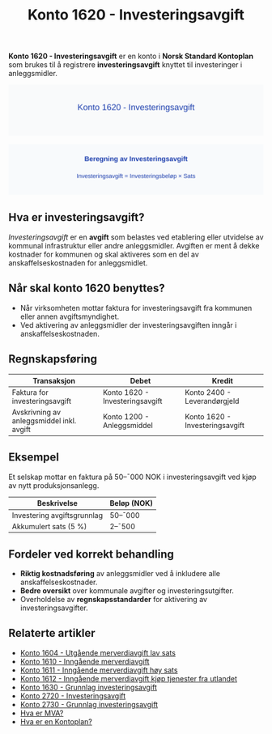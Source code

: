 ﻿---
title: "Konto 1620 - Investeringsavgift"
seoTitle: "1620-investeringsavgift"
description: '**Konto 1620 - Investeringsavgift** er en konto i **Norsk Standard Kontoplan** som brukes til å registrere **investeringsavgift** knyttet til investeringer i a...'
---

**Konto 1620 - Investeringsavgift** er en konto i **Norsk Standard Kontoplan** som brukes til å registrere **investeringsavgift** knyttet til investeringer i anleggsmidler.

![Illustrasjon av konto 1620 Investeringsavgift](1620-investeringsavgift-image.svg)

![Beregning av Investeringsavgift](1620-investeringsavgift-beregning.svg)

## Hva er investeringsavgift?

*Investeringsavgift* er en **avgift** som belastes ved etablering eller utvidelse av kommunal infrastruktur eller andre anleggsmidler. Avgiften er ment å dekke kostnader for kommunen og skal aktiveres som en del av anskaffelseskostnaden for anleggsmidlet.

## Når skal konto 1620 benyttes?

* Når virksomheten mottar faktura for investeringsavgift fra kommunen eller annen avgiftsmyndighet.
* Ved aktivering av anleggsmidler der investeringsavgiften inngår i anskaffelseskostnaden.

## Regnskapsføring

| Transaksjon                                  | Debet                                        | Kredit                                |
|----------------------------------------------|----------------------------------------------|---------------------------------------|
| Faktura for investeringsavgift               | Konto 1620 - Investeringsavgift              | Konto 2400 - Leverandørgjeld           |
| Avskrivning av anleggsmiddel inkl. avgift     | Konto 1200 - Anleggsmiddel                   | Konto 1620 - Investeringsavgift       |

## Eksempel

Et selskap mottar en faktura på 50–¯000 NOK i investeringsavgift ved kjøp av nytt produksjonsanlegg.

| Beskrivelse                       | Beløp (NOK)    |
|-----------------------------------|----------------|
| Investering avgiftsgrunnlag       | 50–¯000         |
| Akkumulert sats (5 %)             | 2–¯500          |

## Fordeler ved korrekt behandling

* **Riktig kostnadsføring** av anleggsmidler ved å inkludere alle anskaffelseskostnader.
* **Bedre oversikt** over kommunale avgifter og investeringsutgifter.
* Overholdelse av **regnskapsstandarder** for aktivering av investeringsavgifter.

## Relaterte artikler

* [Konto 1604 - Utgående merverdiavgift lav sats](/blogs/kontoplan/1604-utgaende-merverdiavgift-lav-sats "Konto 1604 - Utgående merverdiavgift lav sats")
* [Konto 1610 - Inngående merverdiavgift](/blogs/kontoplan/1610-inngaaende-merverdiavgift "Konto 1610 - Inngående merverdiavgift")
* [Konto 1611 - Inngående merverdiavgift høy sats](/blogs/kontoplan/1611-inngaaende-merverdiavgift-hoy-sats "Konto 1611 - Inngående merverdiavgift høy sats")
* [Konto 1612 - Inngående merverdiavgift kjøp tjenester fra utlandet](/blogs/kontoplan/1612-inngaaende-merverdiavgift-kjop-tjen-fra-utlandet "Konto 1612 - Inngående merverdiavgift kjøp tjenester fra utlandet")
* [Konto 1630 - Grunnlag investeringsavgift](/blogs/kontoplan/1630-grunnlag-investeringsavgift "Konto 1630 - Grunnlag investeringsavgift")
* [Konto 2720 - Investeringsavgift](/blogs/kontoplan/2720-investeringsavgift "Konto 2720 - Investeringsavgift")
* [Konto 2730 - Grunnlag investeringsavgift](/blogs/kontoplan/2730-grunnlag-investeringsavgift "Konto 2730 - Grunnlag investeringsavgift")
* [Hva er MVA?](/blogs/regnskap/hva-er-moms-mva "Hva er MVA? MVA-regnskapsføring og merverdiavgift")
* [Hva er en Kontoplan?](/blogs/regnskap/hva-er-kontoplan "Hva er en Kontoplan? Komplett Guide til Kontoplaner i Norsk Regnskap")






